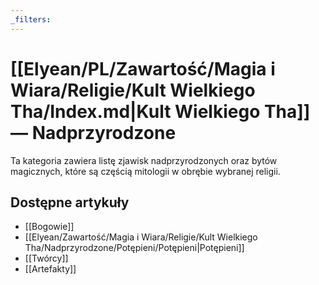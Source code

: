 ```yaml
---
_filters: 
---
```

# [[Elyean/PL/Zawartość/Magia i Wiara/Religie/Kult Wielkiego Tha/Index.md|Kult Wielkiego Tha]] — Nadprzyrodzone

Ta kategoria zawiera listę zjawisk nadprzyrodzonych oraz bytów magicznych, które są częścią mitologii w obrębie wybranej religii.

## Dostępne artykuły

- [[Bogowie]]
- [[Elyean/Zawartość/Magia i Wiara/Religie/Kult Wielkiego Tha/Nadprzyrodzone/Potępieni/Potępieni|Potępieni]]
- [[Twórcy]]
- [[Artefakty]]